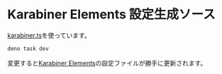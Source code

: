 # Karabiner Elements 設定生成ソース

[karabiner.ts](https://github.com/evan-liu/karabiner.ts)を使っています。

```bash
deno task dev
```

変更すると[Karabiner Elements](https://karabiner-elements.pqrs.org/)の設定ファイルが勝手に更新されます。
